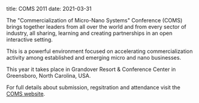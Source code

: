 title: COMS 2011
date: 2021-03-31

The "Commercialization of Micro-Nano Systems" Conference (COMS) brings together leaders from all over the world and from every sector of industry, all sharing, learning and creating partnerships in an open interactive setting.
<!--break-->
This is a powerful environment focused on accelerating commercialization activity among established and emerging micro and nano businesses.  
  
This year it takes place in Grandover Resort & Conference Center in Greensboro, North Carolina, USA. 

For full details about submission, regsitration and attendance visit the [COMS website](http://www.mancef.org/COMS2011).